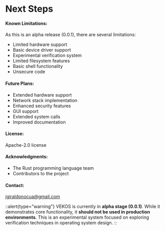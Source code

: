 # Next Steps

#### Known Limitations:

As this is an alpha release (0.0.1), there are several limitations:

- Limited hardware support
- Basic device driver support
- Experimental verification system
- Limited filesystem features
- Basic shell functionality
- Unsecure code

#### Future Plans:

- Extended hardware support
- Network stack implementation
- Enhanced security features
- GUI support
- Extended system calls
- Improved documentation

#### License:

Apache-2.0 license

#### Acknowledgments:

- The Rust programming language team
- Contributors to the project

#### Contact:

jgiraldonocua@gmail.com

::alert{type="warning"}
VEKOS is currently in **alpha stage (0.0.1)**. While it demonstrates core functionality, it **should not be used in production environments**. This is an experimental system focused on exploring verification techniques in operating system design.
::